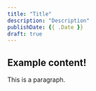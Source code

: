 ```yaml
---
title: "Title"
description: "Description"
publishDate: {{ .Date }}
draft: true
---
```


## Example content!

This is a paragraph.
